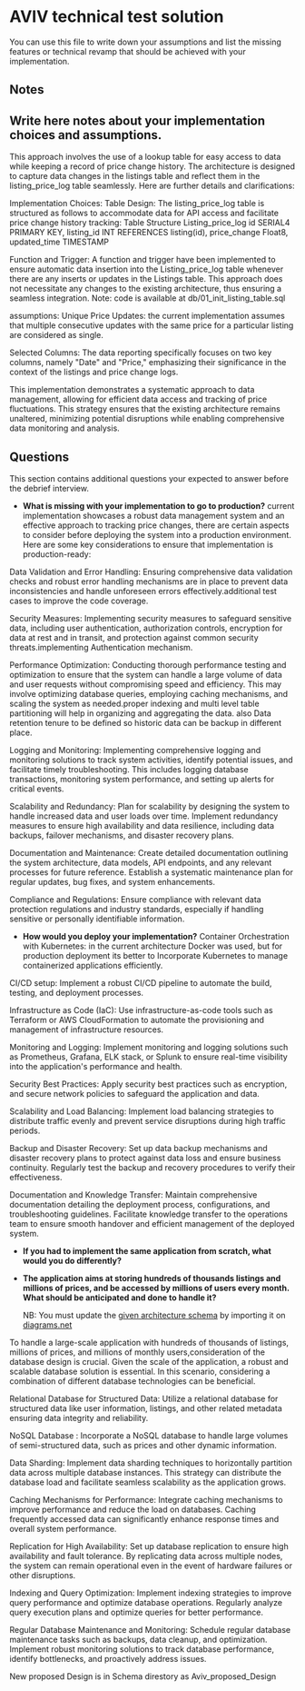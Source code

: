 # AVIV technical test solution

You can use this file to write down your assumptions and list the missing features or technical revamp that should
be achieved with your implementation.

## Notes

## Write here notes about your implementation choices and assumptions.
This approach involves the use of a lookup table for easy access to data while keeping a record of price change history. The architecture is designed to capture data changes in the listings table and reflect them in the listing_price_log table seamlessly. Here are further details and clarifications:

Implementation Choices:
Table Design: 
The listing_price_log table is structured as follows to accommodate data for API access and facilitate price change history tracking:
Table Structure
Listing_price_log 
    id SERIAL4 PRIMARY KEY,
    listing_id INT REFERENCES listing(id),
    price_change Float8, 
    updated_time TIMESTAMP

Function and Trigger: A function and trigger have been implemented to ensure automatic data insertion into the Listing_price_log table whenever there are any inserts or updates in the Listings table. This approach does not necessitate any changes to the existing architecture, thus ensuring a seamless integration.
Note: code is available at db/01_init_listing_table.sql

assumptions:
Unique Price Updates: the current implementation assumes that multiple consecutive updates with the same price for a particular listing are considered as single. 

Selected Columns: The data reporting specifically focuses on two key columns, namely "Date" and "Price," emphasizing their significance in the context of the listings and price change logs.

This implementation demonstrates a systematic approach to data management, allowing for efficient data access and tracking of price fluctuations. This strategy ensures that the existing architecture remains unaltered, minimizing potential disruptions while enabling comprehensive data monitoring and analysis.
## Questions

This section contains additional questions your expected to answer before the debrief interview.

- **What is missing with your implementation to go to production?**
current implementation showcases a robust data management system and an effective approach to tracking price changes, there are certain aspects to consider before deploying the system into a production environment. Here are some key considerations to ensure that implementation is production-ready:

Data Validation and Error Handling: Ensuring comprehensive data validation checks and robust error handling mechanisms are in place to prevent data inconsistencies and handle unforeseen errors effectively.additional test cases to improve the code coverage.

Security Measures: Implementing security measures to safeguard sensitive data, including user authentication, authorization controls, encryption for data at rest and in transit, and protection against common security threats.implementing Authentication mechanism.

Performance Optimization: Conducting thorough performance testing and optimization to ensure that the system can handle a large volume of data and user requests without compromising speed and efficiency. This may involve optimizing database queries, employing caching mechanisms, and scaling the system as needed.proper indexing and multi level table partitioning will help in organizing and aggregating the data. also Data retention tenure to be defined so historic data can be backup in different place.

Logging and Monitoring: Implementing comprehensive logging and monitoring solutions to track system activities, identify potential issues, and facilitate timely troubleshooting. This includes logging database transactions, monitoring system performance, and setting up alerts for critical events.

Scalability and Redundancy: Plan for scalability by designing the system to handle increased data and user loads over time. Implement redundancy measures to ensure high availability and data resilience, including data backups, failover mechanisms, and disaster recovery plans.

Documentation and Maintenance: Create detailed documentation outlining the system architecture, data models, API endpoints, and any relevant processes for future reference. Establish a systematic maintenance plan for regular updates, bug fixes, and system enhancements.

Compliance and Regulations: Ensure compliance with relevant data protection regulations and industry standards, especially if handling sensitive or personally identifiable information.
- **How would you deploy your implementation?**
Container Orchestration with Kubernetes: in the current architecture Docker was used, but for production deployment its better to Incorporate Kubernetes to manage containerized applications efficiently. 

CI/CD setup: Implement a robust CI/CD pipeline to automate the build, testing, and deployment processes.

Infrastructure as Code (IaC): Use infrastructure-as-code tools such as Terraform or AWS CloudFormation to automate the provisioning and management of infrastructure resources.

Monitoring and Logging: Implement monitoring and logging solutions such as Prometheus, Grafana, ELK stack, or Splunk to ensure real-time visibility into the application's performance and health.

Security Best Practices: Apply security best practices such as encryption, and secure network policies to safeguard the application and data.

Scalability and Load Balancing: Implement load balancing strategies to distribute traffic evenly and prevent service disruptions during high traffic periods.

Backup and Disaster Recovery: Set up data backup mechanisms and disaster recovery plans to protect against data loss and ensure business continuity. Regularly test the backup and recovery procedures to verify their effectiveness.

Documentation and Knowledge Transfer: Maintain comprehensive documentation detailing the deployment process, configurations, and troubleshooting guidelines. Facilitate knowledge transfer to the operations team to ensure smooth handover and efficient management of the deployed system.

- **If you had to implement the same application from scratch, what would you do differently?**

- **The application aims at storing hundreds of thousands listings and millions of prices, and be accessed by millions
  of users every month. What should be anticipated and done to handle it?**

  NB: You must update the [given architecture schema](./schemas/Aviv_Technical_Test_Architecture.drawio) by importing it
  on [diagrams.net](https://app.diagrams.net/) 

To handle a large-scale application with hundreds of thousands of listings, millions of prices, and millions of monthly users,consideration of the database design is crucial. Given the scale of the application, a robust and scalable database solution is essential. In this scenario, considering a combination of different database technologies can be beneficial.

Relational Database for Structured Data: Utilize a relational database for structured data like user information, listings, and other related metadata ensuring data integrity and reliability.

NoSQL Database : Incorporate a NoSQL database to handle large volumes of semi-structured data, such as prices and other dynamic information.

Data Sharding: Implement data sharding techniques to horizontally partition data across multiple database instances. This strategy can distribute the database load and facilitate seamless scalability as the application grows.

Caching Mechanisms for Performance: Integrate caching mechanisms to improve performance and reduce the load on databases. Caching frequently accessed data can significantly enhance response times and overall system performance.

Replication for High Availability: Set up database replication to ensure high availability and fault tolerance. By replicating data across multiple nodes, the system can remain operational even in the event of hardware failures or other disruptions.

Indexing and Query Optimization: Implement indexing strategies to improve query performance and optimize database operations. Regularly analyze query execution plans and optimize queries for better performance.

Regular Database Maintenance and Monitoring: Schedule regular database maintenance tasks such as backups, data cleanup, and optimization. Implement robust monitoring solutions to track database performance, identify bottlenecks, and proactively address issues.

New proposed Design is in Schema direstory as Aviv_proposed_Design
